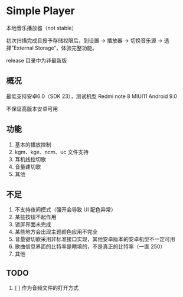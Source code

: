 # Simple Player

本地音乐播放器（not stable）

初次扫描完成且授予存储权限后，到设置 -> 播放器 -> 切换音乐源 -> 选择”External Storage“，体验完整功能。

release 目录中为非最新版

## 概况

最低支持安卓6.0（SDK 23），测试机型 Redmi note 8 MIUI11 Android 9.0

不保证高版本安卓可用

## 功能

1. 基本的播放控制
2. kgm、kge、ncm、uc 文件支持
3. 耳机线控切歌
4. 音量建切歌
5. 其他

## 不足

1. 不支持夜间模式（强开会导致 UI 配色异常）
2. 某些按钮不起作用
3. 锁屏界面未完成
4. 某些地方会出现主题颜色应用不完全
5. 音量键切歌采用非标准接口实现，其他安卓版本的安卓机型不一定可用
6. 歌曲信息界面的比特率是瞎填的，不是真正的比特率（一直 250）
7. 其他

## TODO

1. [ ] 作为音频文件的打开方式